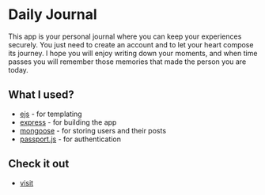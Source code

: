 # Daily Journal

This app is your personal journal where you can keep your experiences
securely. You just need to create an account and to let your heart
compose its journey. I hope you will enjoy writing down your moments,
and when time passes you will remember those memories that made the 
person you are today.


## What I used?

- [ejs](https://ejs.co/) - for templating
- [express](https://expressjs.com/) - for building the app
- [mongoose](https://mongoosejs.com/) - for storing users and their posts
- [passport.js](http://www.passportjs.org/) - for authentication


## Check it out

- [visit](https://ancient-mountain-42318.herokuapp.com/)
